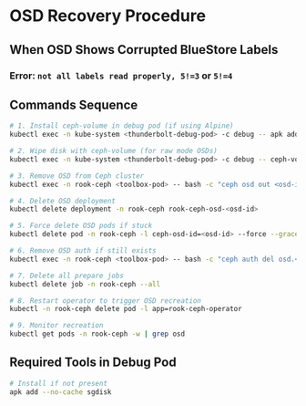 # OSD Recovery Procedure

## When OSD Shows Corrupted BlueStore Labels

### Error: `not all labels read properly, 5!=3` or `5!=4`

## Commands Sequence

```bash
# 1. Install ceph-volume in debug pod (if using Alpine)
kubectl exec -n kube-system <thunderbolt-debug-pod> -c debug -- apk add --no-cache ceph19-volume

# 2. Wipe disk with ceph-volume (for raw mode OSDs)
kubectl exec -n kube-system <thunderbolt-debug-pod> -c debug -- ceph-volume raw zap /dev/nvme0n1

# 3. Remove OSD from Ceph cluster
kubectl exec -n rook-ceph <toolbox-pod> -- bash -c "ceph osd out <osd-id> && ceph osd down <osd-id> && ceph osd purge <osd-id> --yes-i-really-mean-it"

# 4. Delete OSD deployment
kubectl delete deployment -n rook-ceph rook-ceph-osd-<osd-id>

# 5. Force delete OSD pods if stuck
kubectl delete pod -n rook-ceph -l ceph-osd-id=<osd-id> --force --grace-period=0

# 6. Remove OSD auth if still exists
kubectl exec -n rook-ceph <toolbox-pod> -- bash -c "ceph auth del osd.<osd-id>"

# 7. Delete all prepare jobs
kubectl delete job -n rook-ceph --all

# 8. Restart operator to trigger OSD recreation
kubectl -n rook-ceph delete pod -l app=rook-ceph-operator

# 9. Monitor recreation
kubectl get pods -n rook-ceph -w | grep osd
```

## Required Tools in Debug Pod

```bash
# Install if not present
apk add --no-cache sgdisk
```